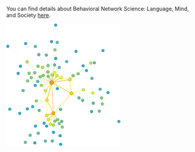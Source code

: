You can find details about Behavioral Network Science: Language, Mind, and Society [here](BNS.md).

<img src="./vanGogh5.svg" alt="image" width="300" height="auto">

